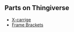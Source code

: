 
Parts on Thingiverse
--------------------
* [X-carrige](hrome-extension://hdokiejnpimakedhajhdlcegeplioahd)
* [Frame Brackets](http://www.thingiverse.com/thing:97575)